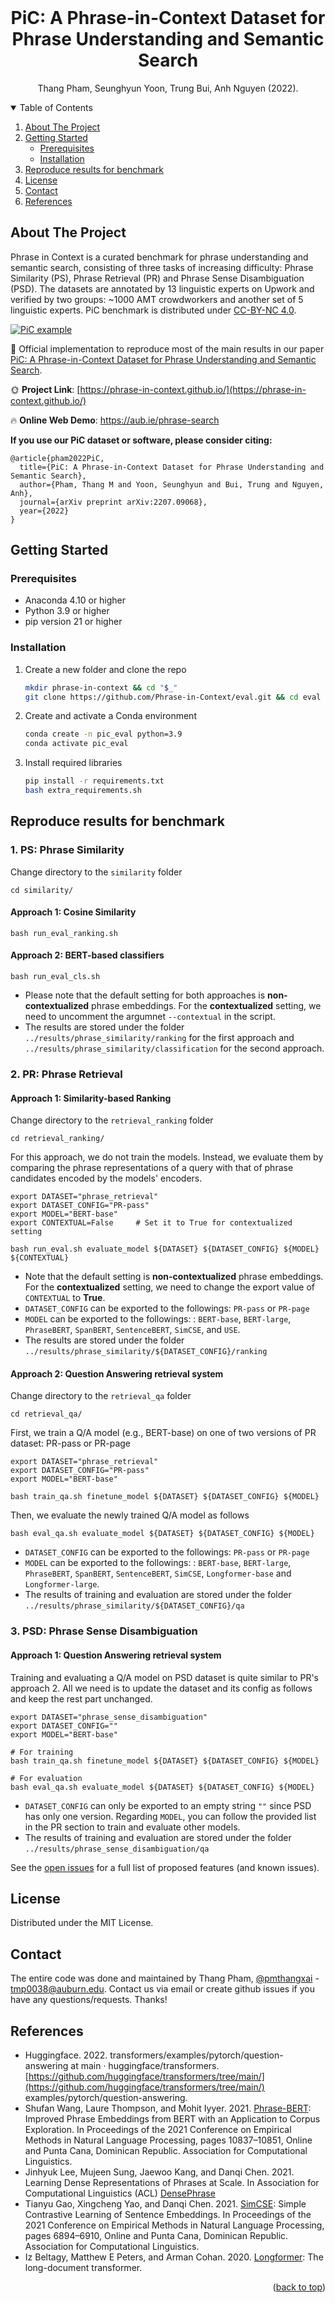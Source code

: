<div id="top"></div>

<!--
*** Thanks for checking out the Best-README-Template. If you have a suggestion
*** that would make this better, please fork the repo and create a pull request
*** or simply open an issue with the tag "enhancement".
*** Don't forget to give the project a star!
*** Thanks again! Now go create something AMAZING! :D
-->



<!-- PROJECT SHIELDS -->
<!--
*** I'm using markdown "reference style" links for readability.
*** Reference links are enclosed in brackets [ ] instead of parentheses ( ).
*** See the bottom of this document for the declaration of the reference variables
*** for contributors-url, forks-url, etc. This is an optional, concise syntax you may use.
*** https://www.markdownguide.org/basic-syntax/#reference-style-links
-->

<!--
[![Contributors][contributors-shield]][contributors-url]
[![Forks][forks-shield]][forks-url]
[![Stargazers][stars-shield]][stars-url]
[![Issues][issues-shield]][issues-url]
[![MIT License][license-shield]][license-url]
[![LinkedIn][linkedin-shield]][linkedin-url]
-->


<!-- PROJECT LOGO -->
<br />

<div align="center">
  <!--
  <a href="https://github.com/anguyen8/im">
    <img src="images/logo.png" alt="Logo" width="80" height="80">
  </a>
  -->

  <h1 align="center">PiC: A Phrase-in-Context Dataset for Phrase Understanding and Semantic Search</h1>
  <p align="center">
    Thang Pham, Seunghyun Yoon, Trung Bui, Anh Nguyen (2022).
  </p>
</div>

<!-- TABLE OF CONTENTS -->

<details open>
  <summary>Table of Contents</summary>
  <ol>
    <li>
      <a href="#about-the-project">About The Project</a>
    </li>
    <li>
      <a href="#getting-started">Getting Started</a>
      <ul>
        <li><a href="#prerequisites">Prerequisites</a></li>
        <li><a href="#installation">Installation</a></li>
      </ul>
    </li>
    <li><a href="#reproduce-results-for-benchmark">Reproduce results for benchmark</a></li>
    <li><a href="#license">License</a></li>
    <li><a href="#contact">Contact</a></li>
    <li><a href="#references">References</a></li>
  </ol>
</details>


<!-- ABOUT THE PROJECT -->

## About The Project

Phrase in Context is a curated benchmark for phrase understanding and semantic search, consisting of three tasks of increasing difficulty: Phrase Similarity (PS), Phrase Retrieval (PR) and Phrase Sense Disambiguation (PSD). The datasets are annotated by 13 linguistic experts on Upwork and verified by two groups: ~1000 AMT crowdworkers and another set of 5 linguistic experts. PiC benchmark is distributed under [CC-BY-NC 4.0](https://creativecommons.org/licenses/by-nc/4.0/).

[![PiC example][pic-sample]](https://github.com/Phrase-in-Context/eval/)

:star2: Official implementation to reproduce most of the main results in our paper [PiC: A Phrase-in-Context Dataset for Phrase Understanding and Semantic Search](https://arxiv.org/abs/2207.09068).

:sun_with_face: **Project Link**: [https://phrase-in-context.github.io/](https://phrase-in-context.github.io/)

:fire: **Online Web Demo**: https://aub.ie/phrase-search

**If you use our PiC dataset or software, please consider citing:**

    @article{pham2022PiC,
      title={PiC: A Phrase-in-Context Dataset for Phrase Understanding and Semantic Search},
      author={Pham, Thang M and Yoon, Seunghyun and Bui, Trung and Nguyen, Anh},
      journal={arXiv preprint arXiv:2207.09068},
      year={2022}
    }

<!-- GETTING STARTED -->

## Getting Started

### Prerequisites

* Anaconda 4.10 or higher
* Python 3.9 or higher
* pip version 21 or higher

### Installation

1. Create a new folder and clone the repo

   ```sh
   mkdir phrase-in-context && cd "$_"
   git clone https://github.com/Phrase-in-Context/eval.git && cd eval
   ```

2. Create and activate a Conda environment

   ```sh
   conda create -n pic_eval python=3.9
   conda activate pic_eval
   ```

3. Install required libraries

   ```sh
   pip install -r requirements.txt
   bash extra_requirements.sh
   ```

<!-- USAGE EXAMPLES -->

## Reproduce results for benchmark

### 1. PS: Phrase Similarity

Change directory to the `similarity` folder
```
cd similarity/
```

#### Approach 1: Cosine Similarity

```
bash run_eval_ranking.sh
```

#### Approach 2: BERT-based classifiers

```
bash run_eval_cls.sh
```

* Please note that the default setting for both approaches is **non-contextualized** phrase embeddings. For the **contextualized** setting, we need to uncomment the argumnet `--contextual` in the script.
* The results are stored under the folder `../results/phrase_similarity/ranking` for the first approach and `../results/phrase_similarity/classification` for the second approach.

### 2. PR: Phrase Retrieval

#### Approach 1: Similarity-based Ranking

Change directory to the `retrieval_ranking` folder
```
cd retrieval_ranking/
```

For this approach, we do not train the models. Instead, we evaluate them by comparing the phrase representations of a query with that of phrase candidates encoded by the models' encoders.
```
export DATASET="phrase_retrieval"
export DATASET_CONFIG="PR-pass"
export MODEL="BERT-base"
export CONTEXTUAL=False     # Set it to True for contextualized setting

bash run_eval.sh evaluate_model ${DATASET} ${DATASET_CONFIG} ${MODEL} ${CONTEXTUAL}
```

* Note that the default setting is **non-contextualized** phrase embeddings. For the **contextualized** setting, we need to change the export value of `CONTEXTUAL` to **True**.
* `DATASET_CONFIG` can be exported to the followings: `PR-pass` or `PR-page`
* `MODEL` can be exported to the followings: : `BERT-base`, `BERT-large`, `PhraseBERT`, `SpanBERT`, `SentenceBERT`, `SimCSE`, and `USE`.
* The results are stored under the folder `../results/phrase_similarity/${DATASET_CONFIG}/ranking`

#### Approach 2: Question Answering retrieval system 

Change directory to the `retrieval_qa` folder
```
cd retrieval_qa/
```

First, we train a Q/A model (e.g., BERT-base) on one of two versions of PR dataset: PR-pass or PR-page
```
export DATASET="phrase_retrieval"
export DATASET_CONFIG="PR-pass"
export MODEL="BERT-base"

bash train_qa.sh finetune_model ${DATASET} ${DATASET_CONFIG} ${MODEL}
```

Then, we evaluate the newly trained Q/A model as follows
```
bash eval_qa.sh evaluate_model ${DATASET} ${DATASET_CONFIG} ${MODEL}
```

* `DATASET_CONFIG` can be exported to the followings: `PR-pass` or `PR-page`
* `MODEL` can be exported to the followings: : `BERT-base`, `BERT-large`, `PhraseBERT`, `SpanBERT`, `SentenceBERT`, `SimCSE`, `Longformer-base` and `Longformer-large`.
* The results of training and evaluation are stored under the folder `../results/phrase_similarity/${DATASET_CONFIG}/qa`

### 3. PSD: Phrase Sense Disambiguation

#### Approach 1: Question Answering retrieval system 

Training and evaluating a Q/A model on PSD dataset is quite similar to PR's approach 2. All we need is to update the dataset and its config as follows and keep the rest part unchanged.
```
export DATASET="phrase_sense_disambiguation"
export DATASET_CONFIG=""
export MODEL="BERT-base"

# For training
bash train_qa.sh finetune_model ${DATASET} ${DATASET_CONFIG} ${MODEL}

# For evaluation
bash eval_qa.sh evaluate_model ${DATASET} ${DATASET_CONFIG} ${MODEL}
```
* `DATASET_CONFIG` can only be exported to an empty string `""` since PSD has only one version. Regarding `MODEL`, you can follow the provided list in the PR section to train and evaluate other models.
* The results of training and evaluation are stored under the folder `../results/phrase_sense_disambiguation/qa`

<!-- ### 2. Evaluate your own models -->



<!--

- [] Analysis of attribution maps
  - [] Out-of-distribution issue (Sec. 5.1)
  - [] BERT often replaces a word by itself (Sec. 5.2)
  - [] Attribution magnitude (Sec. 5.2)
    -->

See the [open issues](https://github.com/Phrase-in-Context/eval/issues) for a full list of proposed features (and
known issues).


<!-- CONTRIBUTING -->

<!--

## Contributing

Contributions are what make the open source community such an amazing place to learn, inspire, and create. Any
contributions you make are **greatly appreciated**.

If you have a suggestion that would make this better, please fork the repo and create a pull request. You can also
simply open an issue with the tag "enhancement". Don't forget to give the project a star! Thanks again!

1. Fork the Project
2. Create your Feature Branch (`git checkout -b feature/AmazingFeature`)
3. Commit your Changes (`git commit -m 'Add some AmazingFeature'`)
4. Push to the Branch (`git push origin feature/AmazingFeature`)
5. Open a Pull Request
   -->

<!-- LICENSE -->

## License

Distributed under the MIT License.


<!-- CONTACT -->

## Contact

The entire code was done and maintained by Thang Pham, [@pmthangxai](https://twitter.com/pmthangxai) - tmp0038@auburn.edu.
Contact us via email or create github issues if you have any questions/requests. Thanks!


<!-- ACKNOWLEDGMENTS -->

## References

* Huggingface. 2022. transformers/examples/pytorch/question-answering at main · huggingface/transformers. [https://github.com/huggingface/transformers/tree/main/](https://github.com/huggingface/transformers/tree/main/) examples/pytorch/question-answering.
* Shufan Wang, Laure Thompson, and Mohit Iyyer. 2021. [Phrase-BERT](https://github.com/sf-wa-326/phrase-bert-topic-model): Improved Phrase Embeddings from BERT with an Application to Corpus Exploration. In Proceedings of the 2021 Conference on Empirical Methods in Natural Language Processing, pages 10837–10851, Online and Punta Cana, Dominican Republic. Association for Computational Linguistics.
* Jinhyuk Lee, Mujeen Sung, Jaewoo Kang, and Danqi Chen. 2021. Learning Dense Representations of Phrases at Scale. In Association for Computational Linguistics (ACL) [DensePhrase](https://github.com/princeton-nlp/DensePhrases)
* Tianyu Gao, Xingcheng Yao, and Danqi Chen. 2021. [SimCSE](https://github.com/princeton-nlp/SimCSE): Simple Contrastive Learning of Sentence Embeddings. In Proceedings of the 2021 Conference on Empirical Methods in Natural Language Processing, pages 6894–6910, Online and Punta Cana, Dominican Republic. Association for Computational Linguistics.
* Iz Beltagy, Matthew E Peters, and Arman Cohan. 2020. [Longformer](https://arxiv.org/abs/2004.05150): The long-document transformer.

<p align="right">&#40;<a href="#top">back to top</a>&#41;</p>

<!-- MARKDOWN LINKS & IMAGES -->
<!-- https://www.markdownguide.org/basic-syntax/#reference-style-links -->

[contributors-shield]: https://img.shields.io/github/contributors/Phrase-in-Context/eval.svg?style=for-the-badge
[contributors-url]: https://github.com/Phrase-in-Context/eval/graphs/contributors
[forks-shield]: https://img.shields.io/github/forks/Phrase-in-Context/eval.svg?style=for-the-badge
[forks-url]: https://github.com/Phrase-in-Context/eval/network/members
[stars-shield]: https://img.shields.io/github/stars/Phrase-in-Context/eval.svg?style=for-the-badge
[stars-url]: https://github.com/Phrase-in-Context/eval/stargazers
[issues-shield]: https://img.shields.io/github/issues/Phrase-in-Context/eval.svg?style=for-the-badge
[issues-url]: https://github.com/Phrase-in-Context/eval/issues
[license-shield]: https://img.shields.io/github/license/Phrase-in-Context/eval.svg?style=for-the-badge
[license-url]: https://github.com/Phrase-in-Context/eval/blob/master/LICENSE.txt
[linkedin-shield]: https://img.shields.io/badge/-LinkedIn-black.svg?style=for-the-badge&logo=linkedin&colorB=555
[linkedin-url]: https://linkedin.com/in/thangpm
[pic-sample]: images/pic_sample.png
